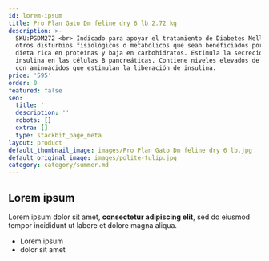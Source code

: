 ```yaml
---
id: lorem-ipsum
title: Pro Plan Gato Dm feline dry 6 lb 2.72 kg
description: >-
  SKU:PGDM272 <br> Indicado para apoyar el tratamiento de Diabetes Mellitus y de
  otros disturbios fisiológicos o metabólicos que sean beneficiados por una
  dieta rica en proteínas y baja en carbohidratos. Estimula la secreción de
  insulina en las células B pancreáticas. Contiene niveles elevados de proteínas
  con aminoácidos que estimulan la liberación de insulina.
price: '595'
order: 0
featured: false
seo:
  title: ''
  description: ''
  robots: []
  extra: []
  type: stackbit_page_meta
layout: product
default_thumbnail_image: images/Pro Plan Gato Dm feline dry 6 lb.jpg
default_original_image: images/polite-tulip.jpg
category: category/summer.md
---
```

## Lorem ipsum

Lorem ipsum dolor sit amet, **consectetur adipiscing elit**, sed do eiusmod tempor incididunt ut labore et dolore magna aliqua.

- Lorem ipsum
- dolor sit amet